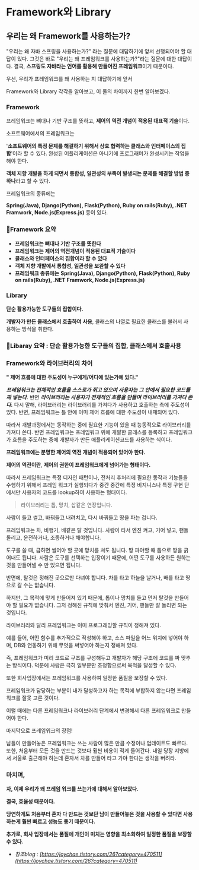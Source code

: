 # Framework와 Library

## 우리는 왜 Framework를 사용하는가?

"우리는 왜 자바 스프링을 사용하는가?" 라는 질문에 대답하기에 앞서 선행되어야 할 대답이 있다. 그것은 바로 "우리는 왜 프레임워크를 사용하는가?"라는 질문에 대한 대답이다. 
결국, **스프링도 자바라는 언어를 활용해 만들어진 프레임워크**이기 때문이다.

우선, 우리가 프레임워크를 왜 사용하는 지 대답하기에 앞서 

Framework와 Library 각각을 알아보고, 이 둘의 차이까지 한번 알아보겠다.

### **Framework**

프레임워크는 뼈대나 기반 구조를 뜻하고, **제어의 역전 개념이 적용된 대표적 기술**이다.

소프트웨어에서의 프레임워크는 

'**소프트웨어의 특정 문제를 해결하기 위해서 상호 협력하는 클래스와 인터페이스의 집합**'이라 할 수 있다. 완성된 어플리케이션은 아니기에 프로그래머가 완성시키는 작업을 해야 한다.

**객체 지향 개발을 하게 되면서 통합성, 일관성의 부족이 발생되는 문제를 해결할 방법 중 하나**라고 할 수 있다.

프레임워크의 종류에는 

**Spring(Java), Django(Python), Flask(Python), Ruby on rails(Ruby), .NET Framwork, Node.js(Express.js)** 등이 있다.

### 📌Framework 요약

- **프레임워크는 뼈대나 기반 구조를 뜻한다**
- **프레임워크는 제어의 역전개념이 적용된 대표적 기술이다**
- **클래스와 인터페이스의 집합이라 할 수 있다**
- **객체 지향 개발에서 통합성, 일관성을 보완할 수 있다**
- **프레임워크 종류에는** **Spring(Java), Django(Python), Flask(Python), Ruby on rails(Ruby), .NET Framwork, Node.js(Express.js)**

### **Library**

**단순 활용가능한 도구들의 집합이다.**

**개발자가 만든 클래스에서 호출하여 사용**, 클래스의 나열로 필요한 클래스를 불러서 사용하는 방식을 취한다.

### 📌Libaray 요약 : 단순 활용가능한 도구들의 집합, 클래스에서 호출사용

### **Framework와 라이브러리의 차이**

**" 제어 흐름에 대한 주도성이 누구에게/어디에 있는가에 있다."**

***프레임워크는 전체적인 흐름을 스스로가 쥐고 있으며 사용자는 그 안에서 필요한 코드를 짜 넣는다.*** 반면 ***라이브러리는 사용자가 전체적인 흐름을 만들며 라이브러리를 가져다 쓴다.*** 다시 말해, 라이브러리는 라이브러리를 가져다가 사용하고 호출하는 측에 주도성이 있다. 반면, 프레임워크는 틀 안에 이미 제어 흐름에 대한 주도성이 내재되어 있다.

따라서 개발과정에서는 동작하는 중에 필요한 기능이 있을 때 능동적으로 라이브러리를 가져다 쓴다. 반면 프레임워크는 프레임워크 위에 개발한 클래스를 등록하고 프레임워크가 흐름을 주도하는 중에 개발자가 만든 애플리케이션코드를 사용하는 식이다.

**프레임워크에는 분명한 제어의 역전 개념이 적용되어 있어야 한다.**

**제어의 역전이란**, **제어의 권한이 프레임워크에게 넘어가는 형태이다.**

따라서 프레임워크는 특정 디자인 패턴이나, 전처리 후처리에 필요한 동작과 기능들을 수행하기 위해서 프레임 워크가 실행되다가 중간 중간에 특정 비지니스나 특정 구현 단에서만 사용자의 코드를 lookup하여 사용하는 형태이다.

> 라이브러리는 톱, 망치, 삽같은 연장입니다.
> 

사람이 들고 썰고, 바꿔들고 내려치고, 다시 바꿔들고 땅을 파는 겁니다.

프레임워크는 차, 비행기, 배같은 탈 것입니다. 사람이 타서 엔진 켜고, 기어 넣고, 핸들 돌리고, 운전하거나, 조종하거나 해야합니다.

도구를 쓸 때, 급하면 썰어야 할 곳에 망치를 쳐도 됩니다. 땅 파야할 때 톱으로 땅을 긁어내도 됩니다. 사람은 도구를 선택하는 입장이기 때문에, 어떤 도구를 사용하든 원하는 것을 만들어낼 수 만 있으면 됩니다.

반면에, 탈것은 정해진 곳으로만 다녀야 합니다. 차를 타고 하늘을 날거나, 배를 타고 땅으로 갈 수는 없습니다. 

하지만, 그 목적에 맞게 만들어져 있기 때문에, 톱이나 망치를 들고 먼저 탈것을 만들어야 할 필요가 없습니다. 그저 정해진 규칙에 맞춰서 엔진, 기어, 핸들만 잘 돌리면 되는 것입니다.

라이브러리와 달리 프레임워크는 이미 프로그래밍할 규칙이 정해져 있다.

예를 들어, 어떤 함수를 추가적으로 작성해야 하고, 소스 파일을 어느 위치에 넣어야 하며, DB와 연동하기 위해 무엇을 써넣어야 하는지 정해져 있다.

 즉, 프레임워크가 미리 코드로 구조를 구성해두고 개발자가 해당 구조에 코드를 짜 맞추는 방식이다. 덕분에 사람은 극히 일부분만 조정함으로써 목적을 달성할 수 있다.

또한 회사입장에서는 프레임워크를 사용하여 일정한 품질을 보장할 수 있다.

프레임워크가 담당하는 부분이 내가 달성하고자 하는 목적에 부합하지 않는다면 프레임워크를 잘못 고른 것이다. 

이럴 때에는 다른 프레임워크나 라이브러리 단계에서 변경해서 다른 프레임워크로 만들어야 한다.

마지막으로 프레임워크의 장점!

남들이 만들어놓은 프레임워크는 쓰는 사람이 많은 만큼 수정이나 업데이트도 빠르다. 또한, 처음부터 모든 것을 만드는 것보다 훨씬 비용이 적게 들어간다. 내일 당장 지방에서 서울로 출근해야 하는데 혼자서 차를 만들어 타고 가야 한다는 생각을 버려라.

### **마치며,**

**자, 이제 우리가 왜 프레임 워크를 쓰는가에 대해서 알아보았다.** 

**결국, 효율성 때문이다.** 

**당연하게도 처음부터 혼자 다 만드는 것보단 남이 만들어놓은 것을 사용할 수 있다면 사용하는게 훨씬 빠르고 성능도 좋기 때문이다.** 

**추가로, 회사 입장에서는 품질에 개인이 미치는 영향을 최소화하여 일정한 품질을 보장할 수 있다.**

- *참조blog : [https://joychae.tistory.com/26?category=470511](https://joychae.tistory.com/26?category=470511)*